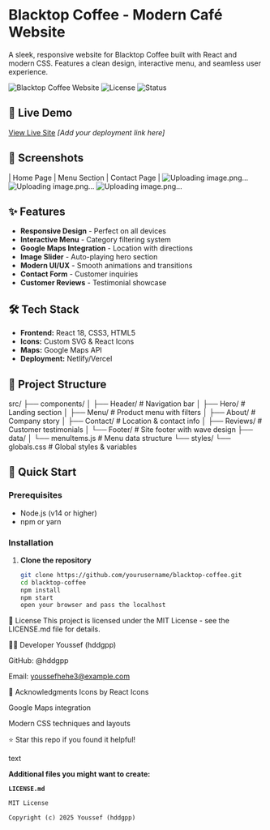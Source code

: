 # Blacktop Coffee - Modern Café Website

A sleek, responsive website for Blacktop Coffee built with React and modern CSS. Features a clean design, interactive menu, and seamless user experience.

![Blacktop Coffee Website](https://img.shields.io/badge/React-18.x-blue) ![License](https://img.shields.io/badge/License-MIT-green) ![Status](https://img.shields.io/badge/Status-Live-success)

## 🚀 Live Demo
[View Live Site](https://blacktop-coffee.netlify.app) *[Add your deployment link here]*

## 📸 Screenshots

| Home Page | Menu Section | Contact Page |
![Uploading image.png…]()
![Uploading image.png…]()
![Uploading image.png…]()




## ✨ Features

- **Responsive Design** - Perfect on all devices
- **Interactive Menu** - Category filtering system
- **Google Maps Integration** - Location with directions
- **Image Slider** - Auto-playing hero section
- **Modern UI/UX** - Smooth animations and transitions
- **Contact Form** - Customer inquiries
- **Customer Reviews** - Testimonial showcase

## 🛠️ Tech Stack

- **Frontend:** React 18, CSS3, HTML5
- **Icons:** Custom SVG & React Icons
- **Maps:** Google Maps API
- **Deployment:** Netlify/Vercel

## 📁 Project Structure

src/
├── components/
│ ├── Header/ # Navigation bar
│ ├── Hero/ # Landing section
│ ├── Menu/ # Product menu with filters
│ ├── About/ # Company story
│ ├── Contact/ # Location & contact info
│ ├── Reviews/ # Customer testimonials
│ └── Footer/ # Site footer with wave design
├── data/
│ └── menuItems.js # Menu data structure
└── styles/
└── globals.css # Global styles & variables


## 🚀 Quick Start

### Prerequisites
- Node.js (v14 or higher)
- npm or yarn

### Installation

1. **Clone the repository**
   ```bash
   git clone https://github.com/yourusername/blacktop-coffee.git
   cd blacktop-coffee
   npm install
   npm start
   open your browser and pass the localhost

📄 License
This project is licensed under the MIT License - see the LICENSE.md file for details.

👨‍💻 Developer
Youssef (hddgpp)

GitHub: @hddgpp

Email: youssefhehe3@example.com

🙏 Acknowledgments
Icons by React Icons

Google Maps integration

Modern CSS techniques and layouts

⭐ Star this repo if you found it helpful!

text

**Additional files you might want to create:**

**`LICENSE.md`**
```markdown
MIT License

Copyright (c) 2025 Youssef (hddgpp)
